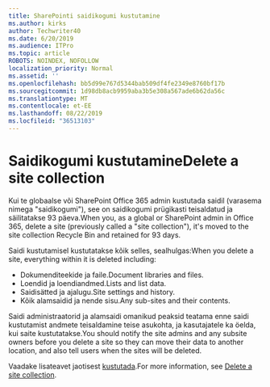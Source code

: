 ```yaml
---
title: SharePointi saidikogumi kustutamine
ms.author: kirks
author: Techwriter40
ms.date: 6/20/2019
ms.audience: ITPro
ms.topic: article
ROBOTS: NOINDEX, NOFOLLOW
localization_priority: Normal
ms.assetid: ''
ms.openlocfilehash: bb5d99e767d5344bab509df4fe2349e8760bf17b
ms.sourcegitcommit: 1d98db8acb9959aba3b5e308a567ade6b62da56c
ms.translationtype: MT
ms.contentlocale: et-EE
ms.lasthandoff: 08/22/2019
ms.locfileid: "36513103"
---
```

# <a name="delete-a-site-collection"></a><span data-ttu-id="47e45-102">Saidikogumi kustutamine</span><span class="sxs-lookup"><span data-stu-id="47e45-102">Delete a site collection</span></span>

<span data-ttu-id="47e45-103">Kui te globaalse või SharePoint Office 365 admin kustutada saidil (varasema nimega "saidikogumi"), see on saidikogumi prügikasti teisaldatud ja säilitatakse 93 päeva.</span><span class="sxs-lookup"><span data-stu-id="47e45-103">When you, as a global or SharePoint admin in Office 365, delete a site (previously called a "site collection"), it's moved to the site collection Recycle Bin and retained for 93 days.</span></span> 

<span data-ttu-id="47e45-104">Saidi kustutamisel kustutatakse kõik selles, sealhulgas:</span><span class="sxs-lookup"><span data-stu-id="47e45-104">When you delete a site, everything within it is deleted including:</span></span>

- <span data-ttu-id="47e45-105">Dokumenditeekide ja faile.</span><span class="sxs-lookup"><span data-stu-id="47e45-105">Document libraries and files.</span></span>
- <span data-ttu-id="47e45-106">Loendid ja loendiandmed.</span><span class="sxs-lookup"><span data-stu-id="47e45-106">Lists and list data.</span></span>
- <span data-ttu-id="47e45-107">Saidisätted ja ajalugu.</span><span class="sxs-lookup"><span data-stu-id="47e45-107">Site settings and history.</span></span>
- <span data-ttu-id="47e45-108">Kõik alamsaidid ja nende sisu.</span><span class="sxs-lookup"><span data-stu-id="47e45-108">Any sub-sites and their contents.</span></span>

<span data-ttu-id="47e45-109">Saidi administraatorid ja alamsaidi omanikud peaksid teatama enne saidi kustutamist andmete teisaldamine teise asukohta, ja kasutajatele ka öelda, kui saite kustutatakse.</span><span class="sxs-lookup"><span data-stu-id="47e45-109">You should notify the site admins and any subsite owners before you delete a site so they can move their data to another location, and also tell users when the sites will be deleted.</span></span> 

<span data-ttu-id="47e45-110">Vaadake lisateavet jaotisest [kustutada](https://docs.microsoft.com/sharepoint/delete-site-collection).</span><span class="sxs-lookup"><span data-stu-id="47e45-110">For more information, see [Delete a site collection](https://docs.microsoft.com/sharepoint/delete-site-collection).</span></span> 